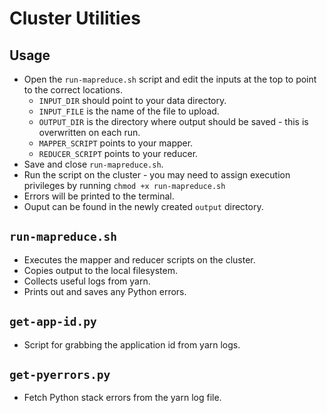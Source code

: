 # Cluster Utilities

## Usage

* Open the `run-mapreduce.sh` script and edit the inputs at the top to point to the correct locations.
  * `INPUT_DIR` should point to your data directory.
  * `INPUT_FILE` is the name of the file to upload.
  * `OUTPUT_DIR` is the directory where output should be saved - this is overwritten on each run.
  * `MAPPER_SCRIPT` points to your mapper.
  * `REDUCER_SCRIPT` points to your reducer.
* Save and close `run-mapreduce.sh`.
* Run the script on the cluster - you may need to assign execution privileges by running `chmod +x run-mapreduce.sh`
* Errors will be printed to the terminal.
* Ouput can be found in the newly created `output` directory.

## `run-mapreduce.sh`

* Executes the mapper and reducer scripts on the cluster.
* Copies output to the local filesystem.
* Collects useful logs from yarn.
* Prints out and saves any Python errors.

## `get-app-id.py`

* Script for grabbing the application id from yarn logs.

## `get-pyerrors.py`

* Fetch Python stack errors from the yarn log file.
